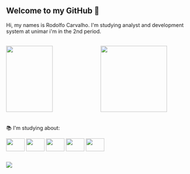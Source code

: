 ##  Welcome to my GitHub 👋
 Hi, my names is Rodolfo Carvalho. I'm studying analyst and development system at unimar i'm in the 2nd period.

<br>
<div>
  <img height="180em" width="50%" src="https://github-readme-stats.vercel.app/api?username=iTzRodz&show_icons=true&theme=dracula&include_all_commits=true&count_private=true"/>
  <img height="180em" src="https://github-readme-stats.vercel.app/api/top-langs/?username=iTzRodz&layout=compact&langs_count=7&theme=dracula"/>
</div> 
<br>
 
<div>
  <p> 📚 I'm studying about:</p>
  
  <img align="center" alt="" height="35" width="50" src="https://cdn.jsdelivr.net/gh/devicons/devicon/icons/html5/html5-original.svg"> 
  <img align="center" alt="" height="35" width="50" src="https://cdn.jsdelivr.net/gh/devicons/devicon/icons/css3/css3-original.svg">
  <img align="center" alt="" height="35" width="50" src="https://cdn.jsdelivr.net/gh/devicons/devicon/icons/javascript/javascript-original.svg">
  <img align="center" alt="" height="35" width="50" src="https://cdn.jsdelivr.net/gh/devicons/devicon/icons/php/php-original.svg" />
  <img align="center" alt="" height="35" width="50" src="https://cdn.jsdelivr.net/gh/devicons/devicon/icons/python/python-original.svg">
</div>
 
 ##
 <a href="https://www.linkedin.com/in/rodolfo-c-923a16210/" target="_blank"><img src="https://img.shields.io/badge/-LinkedIn-%230077B5?style=for-the-badge&logo=linkedin&logoColor=white" target="_blank"></a>
